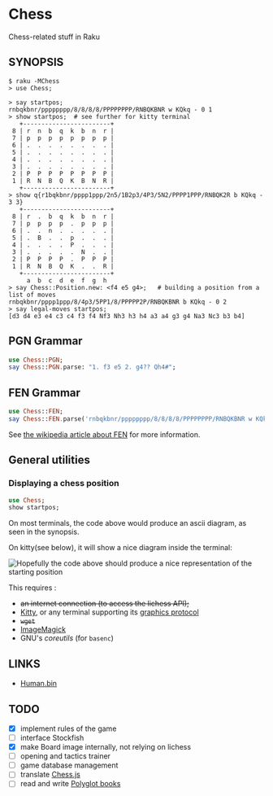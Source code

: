 # Chess

Chess-related stuff in Raku

## SYNOPSIS

```
$ raku -MChess
> use Chess;

> say startpos;                       
rnbqkbnr/pppppppp/8/8/8/8/PPPPPPPP/RNBQKBNR w KQkq - 0 1
> show startpos;  # see further for kitty terminal
   +------------------------+
 8 | r  n  b  q  k  b  n  r |
 7 | p  p  p  p  p  p  p  p |
 6 | .  .  .  .  .  .  .  . |
 5 | .  .  .  .  .  .  .  . |
 4 | .  .  .  .  .  .  .  . |
 3 | .  .  .  .  .  .  .  . |
 2 | P  P  P  P  P  P  P  P |
 1 | R  N  B  Q  K  B  N  R |
   +------------------------+
> show q{r1bqkbnr/pppp1ppp/2n5/1B2p3/4P3/5N2/PPPP1PPP/RNBQK2R b KQkq - 3 3}
   +------------------------+
 8 | r  .  b  q  k  b  n  r |
 7 | p  p  p  p  .  p  p  p |
 6 | .  .  n  .  .  .  .  . |
 5 | .  B  .  .  p  .  .  . |
 4 | .  .  .  .  P  .  .  . |
 3 | .  .  .  .  .  N  .  . |
 2 | P  P  P  P  .  P  P  P |
 1 | R  N  B  Q  K  .  .  R |
   +------------------------+
     a  b  c  d  e  f  g  h
> say Chess::Position.new: <f4 e5 g4>;   # building a position from a list of moves
rnbqkbnr/pppp1ppp/8/4p3/5PP1/8/PPPPP2P/RNBQKBNR b KQkq - 0 2
> say legal-moves startpos;
[d3 d4 e3 e4 c3 c4 f3 f4 Nf3 Nh3 h3 h4 a3 a4 g3 g4 Na3 Nc3 b3 b4]
 ```


## PGN Grammar

```raku
use Chess::PGN;
say Chess::PGN.parse: "1. f3 e5 2. g4?? Qh4#";
```

## FEN Grammar

```raku
use Chess::FEN;
say Chess::FEN.parse('rnbqkbnr/pppppppp/8/8/8/8/PPPPPPPP/RNBQKBNR w KQkq - 0 1');
```

See [the wikipedia article about FEN](http://en.wikipedia.org/wiki/Forsyth%E2%80%93Edwards_Notation) for more information.

## General utilities

### Displaying a chess position

```raku
use Chess;
show startpos;
```

On most terminals, the code above would produce an ascii diagram, as seen in the synopsis.

On kitty(see below), it will show a nice diagram inside the terminal:

![Hopefully the code above should produce a nice representation of the starting position](https://i.imgur.com/6CIyr3G.png)

This requires :

  - ~~an internet connection (to access the lichess API);~~
  - [Kitty](https://sw.kovidgoyal.net/kitty/), or any terminal supporting its [graphics protocol](https://sw.kovidgoyal.net/kitty/graphics-protocol/)
  - ~~`wget`~~
  - [ImageMagick](https://imagemagick.org/script/command-line-tools.php)
  - GNU's *coreutils* (for `basenc`)

## LINKS

 - [Human.bin](https://digilander.libero.it/taioscacchi/programmi/saros-page.html)

## TODO

 - [x] implement rules of the game
 - [ ] interface Stockfish
 - [x] make Board image internally, not relying on lichess
 - [ ] opening and tactics trainer
 - [ ] game database management
 - [ ] translate [Chess.js](https://github.com/jhlywa/chess.js/tree/master)
 - [ ] read and write [Polyglot books](https://www.chessprogramming.org/PolyGlot)
